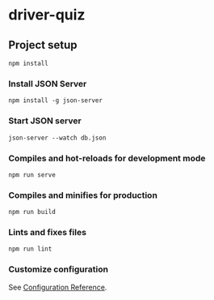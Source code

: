 # driver-quiz

## Project setup
```
npm install
```

### Install JSON Server
```
npm install -g json-server
```

### Start JSON server
```
json-server --watch db.json
```

### Compiles and hot-reloads for development mode
```
npm run serve
```

### Compiles and minifies for production
```
npm run build
```

### Lints and fixes files
```
npm run lint
```

### Customize configuration
See [Configuration Reference](https://cli.vuejs.org/config/).

